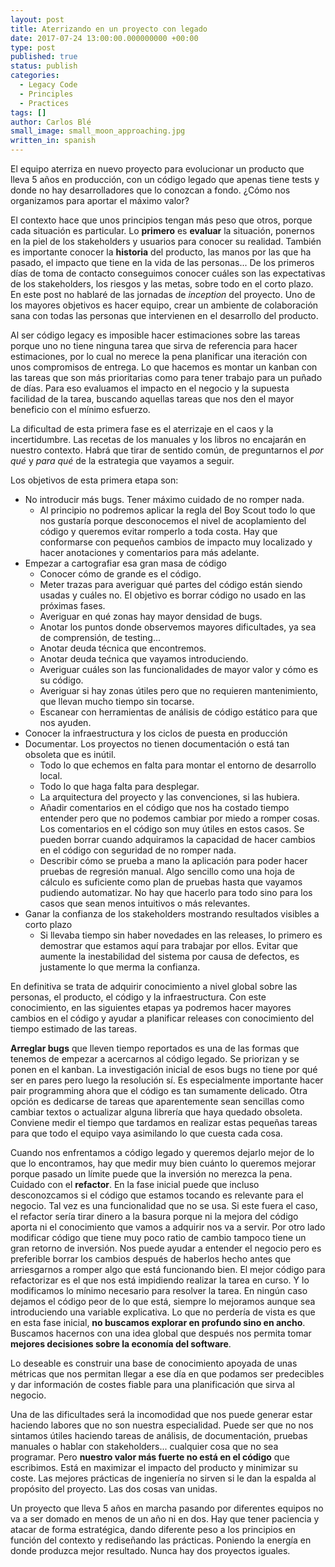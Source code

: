 ```yaml
---
layout: post
title: Aterrizando en un proyecto con legado
date: 2017-07-24 13:00:00.000000000 +00:00
type: post
published: true
status: publish
categories:
  - Legacy Code
  - Principles
  - Practices
tags: []
author: Carlos Blé
small_image: small_moon_approaching.jpg
written_in: spanish
---
```


El equipo aterriza en nuevo proyecto para evolucionar un producto que lleva 5 años en producción, con un código legado que apenas tiene tests y donde no hay desarrolladores que lo conozcan a fondo. ¿Cómo nos organizamos para aportar el máximo valor?

El contexto hace que unos principios tengan más peso que otros, porque cada situación es particular.
Lo **primero** es **evaluar** la situación, ponernos en la piel de los stakeholders y usuarios para conocer
su realidad. También es importante conocer la **historia** del producto, las manos por las que ha pasado,
el impacto que tiene en la vida de las personas... De los primeros días de toma de contacto conseguimos conocer cuáles son las expectativas de los stakeholders, los riesgos y las metas,
sobre todo en el corto plazo. En este post no hablaré de las jornadas de _inception_ del proyecto.
Uno de los mayores objetivos es hacer equipo, crear un ambiente de colaboración sana con todas las
personas que intervienen en el desarrollo del producto.

Al ser código legacy es imposible hacer estimaciones sobre las tareas porque uno no tiene ninguna
tarea que sirva de referencia para hacer estimaciones, por lo cual no merece la pena planificar una
iteración con unos compromisos de entrega. Lo que hacemos es montar un kanban con las tareas que
son más prioritarias como para tener trabajo para un puñado de días. Para eso evaluamos el
impacto en el negocio y la supuesta facilidad de la tarea, buscando aquellas tareas que nos den
el mayor beneficio con el mínimo esfuerzo.

La dificultad de esta primera fase es el aterrizaje en el caos y la incertidumbre. Las recetas de los manuales y los libros no encajarán en nuestro contexto. Habrá que tirar de sentido común, de preguntarnos el _por qué_ y _para qué_ de la estrategia que vayamos a seguir.
 
 
Los objetivos de esta primera etapa son:
   - No introducir más bugs. Tener máximo cuidado de no romper nada.
        - Al principio no podremos aplicar la regla del Boy Scout todo lo que nos gustaría porque desconocemos el nivel de acoplamiento del código y queremos evitar romperlo a toda costa. Hay que conformarse con pequeños cambios de impacto muy localizado y hacer
        anotaciones y comentarios para más adelante.
   - Empezar a cartografiar esa gran masa de código
        - Conocer cómo de grande es el código.
        - Meter trazas para averiguar qué partes del código están siendo usadas y cuáles no. El objetivo es borrar código no usado en las próximas fases.
        - Averiguar en qué zonas hay mayor densidad de bugs.
        - Anotar los puntos donde observemos mayores dificultades, ya sea de comprensión, de testing...
        - Anotar deuda técnica que encontremos.
        - Anotar deuda tećnica que vayamos introduciendo.
        - Averiguar cuáles son las funcionalidades de mayor valor y cómo es su código.
        - Averiguar si hay zonas útiles pero que no requieren mantenimiento, que llevan mucho tiempo sin tocarse.
        - Escanear con herramientas de análisis de código estático para que nos ayuden.
   - Conocer la infraestructura y los ciclos de puesta en producción
   - Documentar. Los proyectos no tienen documentación o está tan obsoleta que es inútil.
        - Todo lo que echemos en falta para montar el entorno de desarrollo local.
        - Todo lo que haga falta para desplegar.
        - La arquitectura del proyecto y las convenciones, si las hubiera.
        - Añadir comentarios en el código que nos ha costado tiempo entender pero que no podemos cambiar por miedo a romper cosas. Los comentarios en el código son muy útiles en estos casos. Se pueden borrar cuando adquiramos la capacidad de hacer cambios en el código con seguridad de no romper nada.
        - Describir cómo se prueba a mano la aplicación para poder hacer pruebas de regresión manual. Algo sencillo como una hoja de cálculo es suficiente como plan de
        pruebas hasta que vayamos pudiendo automatizar. No hay que hacerlo para todo sino
        para los casos que sean menos intuitivos o más relevantes.
   - Ganar la confianza de los stakeholders mostrando resultados visibles a corto plazo
        - Si llevaba tiempo sin haber novedades en las releases, lo primero es demostrar que estamos aquí para trabajar por ellos. Evitar que aumente la inestabilidad del sistema por causa de defectos, es justamente lo que merma la confianza.
        
En definitiva se trata de adquirir conocimiento a nivel global sobre las personas, el producto,
el código y la infraestructura. Con este conocimiento, en las siguientes etapas ya podremos hacer
mayores cambios en el código y ayudar a planificar releases con conocimiento del tiempo estimado
de las tareas.  

**Arreglar bugs** que lleven tiempo reportados es una de las formas que tenemos de empezar a acercarnos al código legado. Se priorizan y se ponen en el kanban. La investigación inicial de esos bugs no tiene por qué ser en pares pero luego la resolución sí. Es especialmente importante hacer pair programming ahora que el código es tan sumamente delicado. Otra opción es dedicarse de tareas que aparentemente sean sencillas como cambiar textos o actualizar alguna librería que haya quedado obsoleta. Conviene medir el tiempo que tardamos en realizar estas pequeñas tareas para que todo el equipo vaya asimilando lo que cuesta cada cosa.

Cuando nos enfrentamos a código legado y queremos dejarlo mejor de lo que lo encontramos, hay que medir muy bien cuánto lo queremos mejorar porque pasado un límite puede que la inversión no merezca la pena. Cuidado con el **refactor**. En la fase inicial puede que incluso desconozcamos si el código que estamos tocando es relevante para el negocio. Tal vez es una funcionalidad que no se usa. Si este fuera el caso, el refactor sería tirar dinero a la basura porque ni la mejora del código aporta ni el conocimiento que vamos a adquirir nos va a servir. Por otro lado modificar  código que tiene muy poco ratio de cambio tampoco tiene un gran retorno de inversión. Nos puede ayudar a entender el negocio pero es preferible borrar los cambios después de haberlos hecho antes que arriesgarnos a romper algo que está funcionando bien. El mejor código para refactorizar es el que nos está impidiendo realizar la tarea en curso. Y lo modificamos lo mínimo necesario para resolver la tarea. En ningún caso dejamos el código peor de lo que está, siempre lo mejoramos aunque sea introduciendo una variable explicativa. Lo que no perdería de vista es que en esta fase inicial,
**no buscamos explorar en profundo sino en ancho**. Buscamos hacernos con una idea global que después nos permita tomar **mejores decisiones sobre la economía del software**.

Lo deseable es construir una base de conocimiento apoyada de unas métricas que nos permitan llegar a
ese día en que podamos ser predecibles y dar información de costes fiable para una planificación que sirva al negocio.

Una de las dificultades será la incomodidad que nos puede generar estar haciendo labores que no son
nuestra especialidad. Puede ser que no nos sintamos útiles haciendo tareas de análisis,
de documentación, pruebas manuales o hablar con stakeholders... cualquier cosa que no sea programar.
Pero **nuestro valor más fuerte no está en el código** que escribimos. Está en maximizar el impacto del producto y minimizar su coste. Las mejores prácticas de ingeniería no sirven si le dan la espalda
al propósito del proyecto. Las dos cosas van unidas.

Un proyecto que lleva 5 años en marcha pasando por diferentes equipos no va a ser domado en menos de un año ni en dos. Hay que tener paciencia y atacar de forma estratégica, dando diferente peso a los principios en función del contexto y rediseñando las prácticas. Poniendo la energía en donde produzca mejor resultado. Nunca hay dos proyectos iguales.     
